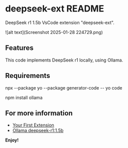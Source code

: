 # deepseek-ext README

DeepSeek r1 1.5b VsCode extension "deepseek-ext".

![alt text](Screenshot 2025-01-28 224729.png)

## Features

This code implements DeepSeek r1 locally, using Ollama. 

## Requirements

npx --package yo --package generator-code -- yo code


npm install ollama


## For more information

* [Your First Extension](https://code.visualstudio.com/api/get-started/your-first-extension)
* [Ollama deepseek-r1:1.5b](https://help.github.com/articles/markdown-basics/)

**Enjoy!**
